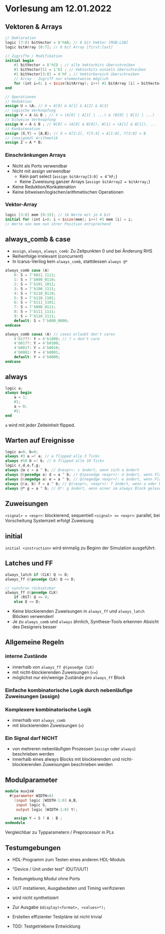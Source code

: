 # Vorlesung am 12.01.2022
## Vektoren & Arrays
```verilog
// Deklaration
logic [7:0] bitVector = 8'hAB; // 8 bit Vektor [MSB:LSB]
logic bitArray [0:7]; // 8 bit Array [first:last]

// Zugriffe / Modifikation
initial begin
    #1 bitVector = 8'hCD ; // alle Vektorbits überschreiben
    #1 bitVector[5] = 1'b1 ; // Vektorbits einzeln überschreiben
    #1 bitVector[3:0] = 4'hF ; // Vektorbereich überschreiben
    // Array - Zugriff nur elementweise möglich
    for (int i=0; i < $size(bitArray); i++) #1 bitArray [i] = bitVector [i];
end

// Operationen
// Reduktion
assign U = &A; // U = A[0] & A[1] & A[2] & A[3]
// logische Verknüpfung
assign V = A && B ; // V = (A[0] | A[1] | ...) & (B[0] | B[1] | ...)
// bitweise Verknüpfung
assign W = A & B ; // W[0] = (A[0] & B[0]), W[1] = (A[1] & B[1]), ...
// Konkatenation
assign {X,Y} = {A,B}; // X = A[3:2], Y[5:4] = A[1:0], Y[3:0] = B
// (unsigned) Arithmetik
assign Z = A * B;
```

### Einschränkungen Arrays
- Nicht als Ports verwendbar
- Nicht mit assign verwendbar
  - Kein part select (`assign bitArray[3:0] = 4’hF;`)
  - Keine Zuweisung ganzer Arrays (`assign bitArray2 = bitArray;`)
- Keine Reduktion/Konkatenation
- Keine bitweisen/logischen/arithmetischen Operationen

### Vektor-Array
```verilog
logic [3:0] mem [0:15]; // 16 Worte mit je 4 bit
initial for (int i=0; i < $size(mem); i++) #1 mem [i] = i;
// Werte von mem nun ihrer Position entsprechend
```


## always_comb & case
- `assign`, `always`, `always_comb`: Zu Zeitpunkten 0 und bei Änderung RHS
- Reihenfolge irrelevant (concurrent)
- In Icarus-Verilog kein `always_comb`, stattdessen `always @*`


```verilog
always_comb case (A)
    0: S = 7'b011_1111;
    1: S = 7'b000_0110;
    2: S = 7'b101_1011;
    3: S = 7'b100_1111;
    4: S = 7'b110_0110;
    5: S = 7'b110_1101;
    6: S = 7'b111_1101;
    7: S = 7'b000_0111;
    8: S = 7'b111_1111;
    9: S = 7'b110_1111;
    default: S = 7'b000_0000;
endcase

always_comb casez (A) // casez erlaubt don't cares
    4'b1???: Y = 4'b1000; // ? = don't care
    4'b01??: Y = 4'b0100;
    4'b001?: Y = 4'b0010;
    4'b0001: Y = 4'b0001;
    default: Y = 4'b0000;
endcase
```


## always
```verilog
logic a;
always begin
    a = 1;
    #1;
    a = 0;
    #2;
end
```

`a` wird mit jeder Zeiteinheit flipped.


## Warten auf Ereignisse
```verilog
logic a=0, b=0;
always #3 a =! a; // a flipped alle 3 Ticks
always #10 b =! b; // b flipped alle 10 Ticks
logic c,d,e,f,g;
always @a c = a ^ b; // @<expr>: c ändert, wenn sich a ändert
always @(posedge a) d = a ^ b; // @(posedge <expr>): d ändert, wenn Flanke a steigt
always @(negedge a) e = a ^ b; // @(negedge <expr>): e ändert, wenn Flanke a fällt
always @(a, b) f = a ^ b; // @(<expr>, <expr>): f ändert, wenn a oder b ändert
always @* g = a ^ b; // @*: g ändert, wenn einer im always Block gelesenen Signale ändert (a oder b) 
```


## Zuweisungen
`<signal> = <expr>`: blockierend, sequentiell
`<signal> <= <expr>`: parallel, bei Vorscheitung Systemzeit erfolgt Zuweisung


## initial
`initial <instruction>` wird einmalig zu Beginn der Simulation ausgeführt.


## Latches und FF
```verilog
always_latch if (CLK) Q <= D;
always_ff @(posedge CLK) Q <= D;

// synchron rücksetzbar
always_ff @(posedge CLK)
    if (RST) Q <= 0;
    else Q <= D;
```

- Keine blockierenden Zuweisungen in `always_ff` und `always_latch` Blöcken verwenden!
- Je zu `always_comb` und `always` ähnlich, Synthese-Tools erkennen Absicht des Designers besser


## Allgemeine Regeln
### interne Zustände
- innerhalb von `always_ff @(posedge CLK)`
- mit nicht-blockierenden Zuweisungen (`<=`)
- möglichst nur ein/wenige Zustände pro `always_ff` Block

### Einfache kombinatorische Logik durch nebenläufige Zuweisungen (assign)

### Komplexere kombinatorische Logik
- innerhalb von `always_comb`
- mit blockierenden Zuweisungen (`=`)

### Ein Signal darf NICHT
- von mehreren nebenläufigen Prozessen (`assign` oder `always`) beschrieben werden
- innerhalb eines always Blocks mit blockierenden und nicht-blockierenden Zuweisungen beschrieben werden


## Modulparameter
```verilog
module mux2xW
  #(parameter WIDTH=8)
    (input logic [WIDTH-1:0] A,B,
     input logic S,
     output logic [WIDTH-1:0] Y);

    assign Y = S ? A : B ;
endmodule
```

Vergleichbar zu Typparametern / Preprocessor in PLs


## Testumgebungen
- HDL-Programm zum Testen eines anderen HDL-Moduls
- "Device / Unit under test" (DUT/UUT)

- Testumgebung Modul ohne Ports
- UUT instatiieren, Ausgabedaten und Timing verifizieren
- wird nicht synthetisiert
- Zur Ausgabe `$display(<format>, <values>*);`

- Erstellen effizienter Testpläne ist nicht trivial
- TDD: Testgetriebene Entwicklung